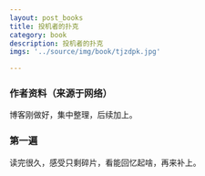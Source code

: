 ```yaml
---
layout: post_books
title: 投机者的扑克
category: book
description: 投机者的扑克
imgs: '../source/img/book/tjzdpk.jpg'

---
```

### 作者资料（来源于网络）

博客刚做好，集中整理，后续加上。

### 第一遍

读完很久，感受只剩碎片，看能回忆起啥，再来补上。
 